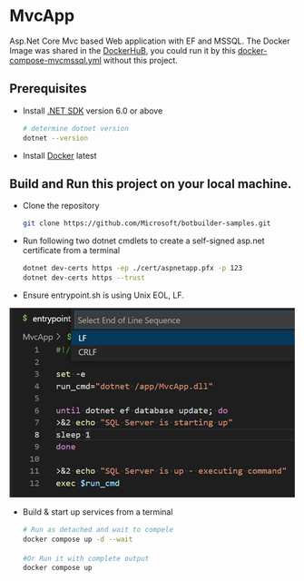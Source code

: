 # MvcApp

Asp.Net Core Mvc based Web application with EF and MSSQL. The Docker Image was shared in the [DockerHuB](https://hub.docker.com/r/weiyao666/mvcwebapp), you could run it by this [docker-compose-mvcmssql.yml](https://github.com/Victor-Yao/TechTalkDemo/blob/main/DockerComposeSample/docker-compose-MvcMSSql.yml) without this project.

## Prerequisites

- Install [.NET SDK](https://dotnet.microsoft.com/download) version 6.0 or above

  ```bash
  # determine dotnet version
  dotnet --version
  ```
- Install [Docker](https://docs.docker.com/get-docker/) latest

## Build and Run this project on your local machine.
- Clone the repository

    ```bash
    git clone https://github.com/Microsoft/botbuilder-samples.git
    ```

- Run following two dotnet cmdlets to create a self-signed asp.net certificate from a terminal

    ```bash
    dotnet dev-certs https -ep ./cert/aspnetapp.pfx -p 123
    dotnet dev-certs https --trust
    ```

- Ensure entrypoint.sh is using Unix EOL, LF. 

![entrypoint.sh Unix EOL](./Docs/entrypoint-EOL.png)

- Build & start up services from a terminal

  ```bash
  # Run as detached and wait to compele
  docker compose up -d --wait

  #Or Run it with complete output
  docker compose up
  ```